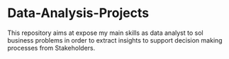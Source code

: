 # Data-Analysis-Projects
This repository aims at expose my main skills as data analyst to sol business problems in order to extract insights to support decision making processes from Stakeholders.
